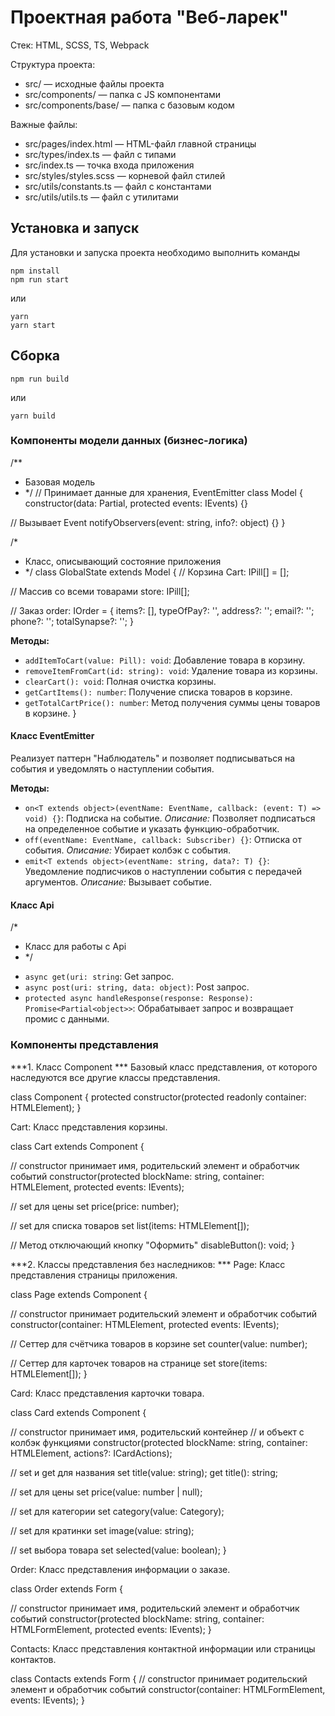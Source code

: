 # Проектная работа "Веб-ларек"

Стек: HTML, SCSS, TS, Webpack

Структура проекта:
- src/ — исходные файлы проекта
- src/components/ — папка с JS компонентами
- src/components/base/ — папка с базовым кодом

Важные файлы:
- src/pages/index.html — HTML-файл главной страницы
- src/types/index.ts — файл с типами
- src/index.ts — точка входа приложения
- src/styles/styles.scss — корневой файл стилей
- src/utils/constants.ts — файл с константами
- src/utils/utils.ts — файл с утилитами

## Установка и запуск
Для установки и запуска проекта необходимо выполнить команды

```
npm install
npm run start
```

или

```
yarn
yarn start
```
## Сборка

```
npm run build
```

или

```
yarn build
```
### Компоненты модели данных (бизнес-логика)

/**
 * Базовая модель
 * */
 // Принимает данные для хранения, EventEmitter
class Model<T> {
  constructor(data: Partial<T>, protected events: IEvents) {}

  // Вызывает Event
  notifyObservers(event: string, info?: object) {}
}

/*
  * Класс, описывающий состояние приложения
  * */
class GlobalState extends Model<IGlobalState> {
  // Корзина
  Cart: IPill[] = [];

  // Массив со всеми товарами
  store: IPill[];

  // Заказ
   order: IOrder = {
    items?: [],
    typeOfPay?: '',
    address?: '';
    email?: '';
    phone?: '';
    totalSynapse?: '';
  }
  
**Методы:**
  - `addItemToCart(value: Pill): void`: Добавление товара в корзину.
  - `removeItemFromCart(id: string): void`: Удаление товара из корзины.
  - `clearCart(): void`: Полная очистка корзины.
  - `getCartItems(): number`:  Получение списка товаров в корзине.
  - `getTotalCartPrice(): number`: Метод получения суммы цены товаров в корзине.
}

#### Класс EventEmitter

Реализует паттерн "Наблюдатель" и позволяет подписываться на события и уведомлять о наступлении события.

**Методы:**
  - `on<T extends object>(eventName: EventName, callback: (event: T) => void) {}`: Подписка на событие.
    *Описание:* Позволяет подписаться на определенное событие и указать функцию-обработчик.
  - `off(eventName: EventName, callback: Subscriber) {}`: Отписка от события.
    *Описание:* Убирает колбэк с события.
  - `emit<T extends object>(eventName: string, data?: T) {}`: Уведомление подписчиков о наступлении события с передачей аргументов.
    *Описание:* Вызывает событие.

#### Класс Api
/*
  * Класс для работы с Api
  * */

  - `async get(uri: string`: Get запрос.
  - `async post(uri: string, data: object)`: Post запрос.
  - `protected async handleResponse(response: Response): Promise<Partial<object>>`: Обрабатывает запрос и возвращает промис с данными.

### Компоненты представления
***1. Класс Component ***
Базовый класс представления, от которого наследуются все другие классы представления.

class Component<T> {
  protected constructor(protected readonly container: HTMLElement);
}

Cart: Класс представления корзины.

class Cart extends Component<ICart> {

  // constructor принимает имя, родительский элемент и обработчик событий
  constructor(protected blockName: string, container: HTMLElement, protected events: IEvents);

  // set для цены
  set price(price: number);

  // set для списка товаров 
  set list(items: HTMLElement[]);

  // Метод отключающий кнопку "Оформить"
  disableButton(): void;
}

***2. Классы представления без наследников: ***
Page: Класс представления страницы приложения.

class Page extends Component<IPage> {

  // constructor принимает родительский элемент и обработчик событий
  constructor(container: HTMLElement, protected events: IEvents);

  // Сеттер для счётчика товаров в корзине
  set counter(value: number);

  // Сеттер для карточек товаров на странице
  set store(items: HTMLElement[]);
}

Card: Класс представления карточки товара.

class Card extends Component<ICard> {

  // constructor принимает имя, родительский контейнер
  // и объект с колбэк функциями
  constructor(protected blockName: string, container: HTMLElement, actions?: ICardActions);

  // set и get для названия
  set title(value: string);
  get title(): string;

   // set для цены
  set price(value: number | null);

  // set для категории
  set category(value: Category);

  // set для кратинки
  set image(value: string);

  // set выбора товара
  set selected(value: boolean);
}

Order: Класс представления информации о заказе.

class Order extends Form<IOrder> {

  // constructor принимает имя, родительский элемент и обработчик событий
  constructor(protected blockName: string, container: HTMLFormElement, protected events: IEvents);
}

Contacts: Класс представления контактной информации или страницы контактов.

class Contacts extends Form<IContacts> {
  // constructor принимает родительский элемент и обработчик событий
  constructor(container: HTMLFormElement, events: IEvents);
}

